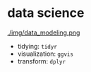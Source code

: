 # data science

[./img/data_modeling.png]()

* tidying: `tidyr`
* visualization: `ggvis`
* transform: `dplyr`
